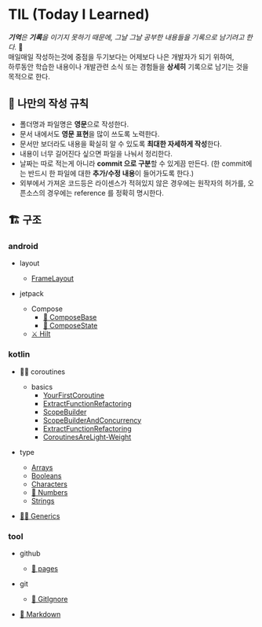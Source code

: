 # TIL (Today I Learned)

***기억**은 **기록**을 이기지 못하기 때문에, 그날 그날 공부한 내용들을 기록으로 남기려고 한다.* 💪  
매일매일 작성하는것에 중점을 두기보다는 어제보다 나은 개발자가 되기 위하여,  
하루동안 학습한 내용이나 개발관련 소식 또는 경험들을 **상세히** 기록으로 남기는 것을 목적으로 한다.  

## 📏 나만의 작성 규칙

- 폴더명과 파일명은 **영문**으로 작성한다.
- 문서 내에서도 **영문 표현**을 많이 쓰도록 노력한다.
- 문서만 보더라도 내용을 확실히 알 수 있도록 **최대한 자세하게 작성**한다.
- 내용이 너무 길어진다 싶으면 파일을 나눠서 정리한다.
- 날짜는 따로 적는게 아니라 **commit 으로 구분**할 수 있게끔 만든다. (한 commit에는 반드시 한 파일에 대한 **추가/수정 내용**이 들어가도록 한다.)
- 외부에서 가져온 코드등은 라이센스가 적혀있지 않은 경우에는 원작자의 허가를, 오픈소스의 경우에는 reference 를 정확히 명시한다.

## 🏗 구조

### android

- layout
  - [FrameLayout](/android/layout/FrameLayout.md)

- jetpack
  - Compose
    - [🕋 ComposeBase](/android/jetpack/compose/ComposeBase.md)
    - [🕋 ComposeState](/android/jetpack/compose/ComposeState.md)
  - [⚔️ Hilt](/android/jetpack/Hilt.md)

### kotlin

- 🏃‍♂️ coroutines
  - basics
    - [YourFirstCoroutine](/kotlin/coroutines/basics/00_YourFirstCoroutine.md)
    - [ExtractFunctionRefactoring](/kotlin/coroutines/basics/01_ExtractFunctionRefactoring.md)
    - [ScopeBuilder](/kotlin/coroutines/basics/02_ScopeBuilder.md)
    - [ScopeBuilderAndConcurrency](/kotlin/coroutines/basics/03_ScopeBuilderAndConcurrency.md)
    - [ExtractFunctionRefactoring](/kotlin/coroutines/basics/04_AnExplicitJob.md)
    - [CoroutinesAreLight-Weight](/kotlin/coroutines/basics/05_CoroutinesAreLight-Weight.md)

- type
  - [Arrays](/kotlin/type/Arrays.md)
  - [Booleans](/kotlin/type/Booleans.md)
  - [Characters](/kotlin/type/Characters.md)
  - [🔢 Numbers](/kotlin/type/Numbers.md)
  - [Strings](/kotlin/type/Strings.md)

- [👨‍👦 Generics](/kotlin/Generics.md)

### tool

- github
  - [📝 pages](/tool/github/Pages.md)

- git
  - [🚫 GitIgnore](/tool/git/GitIgnore.md)

- [📝 Markdown](/tool/Markdown.md)
